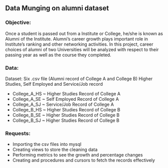 ## Data Munging on alumni dataset

### Objective:
Once a student is passed out from a Institute or College, he/she is known as Alumni of the Institute. Alumni’s career growth plays important role in Institute’s ranking and other networking activities. In this project, career choices of alumni of two Universities will be analyzed with respect to their passing year as well as the course they completed. 

### Data:

Dataset: Six .csv file (Alumni record of College A and College B) Higher Studies, Self Employed and Service/Job record 

* College_A_HS ~ Higher Studies Record of College A
* College_A_SE ~ Self Employed Record of College A
* College_A_SJ ~ Service/Job Record of College A
* College_B_HS ~ Higher Studies Record of College B
* College_B_SE ~ Higher Studies Record of College B
* College_B_SJ ~ Higher Studies Record of College B

### Requests:

* Importing the csv files into mysql
* Creating views to store the cleaning data
* Performing metrics to see the growth and percentage changes
* Creating and procedures and cursors to fetch the records effectively
